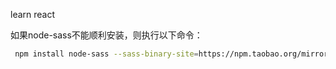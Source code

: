 learn react

如果node-sass不能顺利安装，则执行以下命令：
```bash
 npm install node-sass --sass-binary-site=https://npm.taobao.org/mirrors/node-sass/
```
